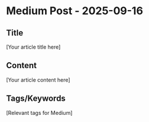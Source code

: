 # Medium Post - 2025-09-16

## Title
[Your article title here]

## Content
[Your article content here]

## Tags/Keywords
[Relevant tags for Medium]
